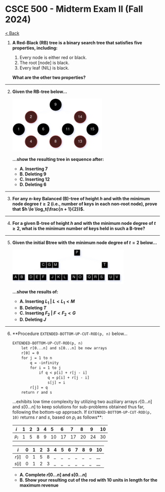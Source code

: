 # CSCE 500 - Midterm Exam II (Fall 2024)
[< Back](../toc.md)

1. **A Red-Black (RB) tree is a binary search tree that satisfies five properties, including:**

    1. Every node is either red or black.
    2. The root [node] is black.
    3. Every leaf (NIL) is black.

    **What are the other two properties?**

---

2. **Given the RB-tree below...**

    <img src="../images/CSCE500-MidtermII-Fall2024-2.png">

    **...show the resulting tree in sequence after:**

    * **A. Inserting 7**
    * **B. Deleting 9**
    * **C. Inserting 12**
    * **D. Deleting 6**

---

3. **For any $n$-key Balanced (B)-tree of height $h$ and with the minimum node degree $t \ge 2$ (i.e., number of keys in each non-root node), prove that $h \le \log_t(\frac{n + 1}{2})$.**

---

4. **For a given B-tree of height $h$ and with the minimum node degree of $t \ge 2$, what is the minimum number of keys held in such a B-tree?**

---

5. **Given the initial Btree with the minimum node degree of $t = 2$ below...**

    <img src="../images/CSCE500-MidtermII-Fall2024-5.png">

    **...show the results of:**

    * **A. Inserting $L_1~|~L \lt L_1 \lt M$**
    * **B. Deleting $T$**
    * **C. Inserting $F_2~|~F \lt F_2 \lt G$**
    * **D. Deleting $J$**

---

6. **Procedure `EXTENDED-BOTTOM-UP-CUT-ROD(p, n)` below...

    ```
    EXTENDED-BOTTOM-UP-CUT-ROD(p, n)
        let r[0...n] and s[0...n] be new arrays
        r[0] = 0
        for j = 1 to n
            q = -infinity
            for i = 1 to j
                if q < p[i] + r[j - i]
                    q = p[i] + r[j - i]
                    s[j] = i
            r[j] = q
        return r and s
    ```

    ...exhibits low time complexity by utilizing two auziliary arrays $r[0 \dots n]$ and $s[0 \dots n]$ to keep solutions for sub-problems obtained thus far, following the bottom-up approach. If `EXTENDED-BOTTOM-UP-CUT-ROD(p, 10)` returns $r$ and $s$, based on $p_i$ as follows**:

    | $i$   | 1 | 2 | 3 | 4 | 5  | 6  | 7  | 8  | 9  | 10 |
    |:-----:|---|---|---|---|----|----|----|----|----|----|
    | $p_i$ | 1 | 5 | 8 | 9 | 10 | 17 | 17 | 20 | 24 | 30 |


    | $i$    | 0 | 1 | 2 | 3 | 4 | 5 | 6 | 7 | 8 | 9 | 10 |
    |:------:|---|---|---|---|---|---|---|---|---|---|----|
    | $r[i]$ | 0 | 1 | 5 | 8 | _ | _ | _ | _ | _ | _ | __ |
    | $s[i]$ | 0 | 1 | 2 | 3 | _ | _ | _ | _ | _ | _ | __ |

    * **A. Complete $r[0 \dots n]$ and $s[0 \dots n]$**
    * **B. Show your resulting cut of the rod with 10 units in length for the maximum revenue**